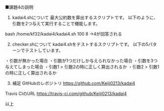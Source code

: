 ■課題4の説明

1. kadai4.shについて
最大公約数を算出するスクリプトです。
以下のように、引数を2つ与えて実行することで機能します。

bash /home/kf32/kadai4/kadai4.sh 100 8
→4が回答される


2. checker.shについて
kadai4.shをテストするスクリプトです。
以下の5パターンでテストしています。

・引数が無かった場合
・引数が1つだけしか与えられなかった場合
・引数を3つ与えてしまった場合
・引数1 > 引数2の時に正しく算出されるか
・引数2 > 引数1の時に正しく算出されるか

3. 補足
GitHubのレポジトリ
https://github.com/Keiji0213/kadai4

Travis CIのURL
https://travis-ci.com/github/Keiji0213/kadai4


以上
